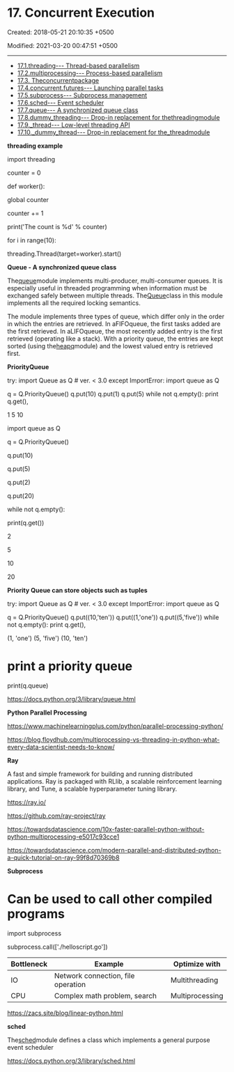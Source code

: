 # 17. Concurrent Execution

Created: 2018-05-21 20:10:35 +0500

Modified: 2021-03-20 00:47:51 +0500

---
-   [17.1.threading--- Thread-based parallelism](https://docs.python.org/3/library/threading.html)
-   [17.2.multiprocessing--- Process-based parallelism](https://docs.python.org/3/library/multiprocessing.html)
-   [17.3. Theconcurrentpackage](https://docs.python.org/3/library/concurrent.html)
-   [17.4.concurrent.futures--- Launching parallel tasks](https://docs.python.org/3/library/concurrent.futures.html)
-   [17.5.subprocess--- Subprocess management](https://docs.python.org/3/library/subprocess.html)
-   [17.6.sched--- Event scheduler](https://docs.python.org/3/library/sched.html)
-   [17.7.queue--- A synchronized queue class](https://docs.python.org/3/library/queue.html)
-   [17.8.dummy_threading--- Drop-in replacement for thethreadingmodule](https://docs.python.org/3/library/dummy_threading.html)
-   [17.9._thread--- Low-level threading API](https://docs.python.org/3/library/_thread.html)
-   [17.10._dummy_thread--- Drop-in replacement for the_threadmodule](https://docs.python.org/3/library/_dummy_thread.html)



**threading example**

import threading



counter = 0



def worker():

global counter

counter += 1

print('The count is %d' % counter)



for i in range(10):

threading.Thread(target=worker).start()



**Queue - A synchronized queue class**

The[queue](https://docs.python.org/3/library/queue.html#module-queue)module implements multi-producer, multi-consumer queues. It is especially useful in threaded programming when information must be exchanged safely between multiple threads. The[Queue](https://docs.python.org/3/library/queue.html#queue.Queue)class in this module implements all the required locking semantics.



The module implements three types of queue, which differ only in the order in which the entries are retrieved. In aFIFOqueue, the first tasks added are the first retrieved. In aLIFOqueue, the most recently added entry is the first retrieved (operating like a stack). With a priority queue, the entries are kept sorted (using the[heapq](https://docs.python.org/3/library/heapq.html#module-heapq)module) and the lowest valued entry is retrieved first.



**PriorityQueue**

try:
import Queue as Q # ver. < 3.0
except ImportError:
import queue as Q

q = Q.PriorityQueue()
q.put(10)
q.put(1)
q.put(5)
while not q.empty():
print q.get(),

1 5 10



import queue as Q

q = Q.PriorityQueue()

q.put(10)

q.put(5)

q.put(2)

q.put(20)



while not q.empty():

print(q.get())



2

5

10

20



**Priority Queue can store objects such as tuples**

try:
import Queue as Q # ver. < 3.0
except ImportError:
import queue as Q

q = Q.PriorityQueue()
q.put((10,'ten'))
q.put((1,'one'))
q.put((5,'five'))
while not q.empty():
print q.get(),



(1, 'one') (5, 'five') (10, 'ten')



# print a priority queue

print(q.queue)

<https://docs.python.org/3/library/queue.html>



**Python Parallel Processing**

<https://www.machinelearningplus.com/python/parallel-processing-python/>

<https://blog.floydhub.com/multiprocessing-vs-threading-in-python-what-every-data-scientist-needs-to-know/>



**Ray**

A fast and simple framework for building and running distributed applications. Ray is packaged with RLlib, a scalable reinforcement learning library, and Tune, a scalable hyperparameter tuning library.



<https://ray.io/>

<https://github.com/ray-project/ray>

<https://towardsdatascience.com/10x-faster-parallel-python-without-python-multiprocessing-e5017c93cce1>

<https://towardsdatascience.com/modern-parallel-and-distributed-python-a-quick-tutorial-on-ray-99f8d70369b8>



**Subprocess**

# Can be used to call other compiled programs

import subprocess

subprocess.call(['./helloscript.go'])



| **Bottleneck** | **Example**                        | **Optimize with** |
|----------------|------------------------------------|-------------------|
| IO             | Network connection, file operation | Multithreading    |
| CPU            | Complex math problem, search       | Multiprocessing   |



<https://zacs.site/blog/linear-python.html>



**sched**

The[sched](https://docs.python.org/3/library/sched.html#module-sched)module defines a class which implements a general purpose event scheduler



<https://docs.python.org/3/library/sched.html>
